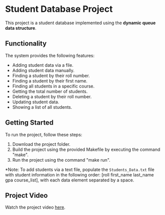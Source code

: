 # Student Database Project

This project is a student database implemented using the **dynamic queue data structure**.

## Functionality

The system provides the following features:

- Adding student data via a file.
- Adding student data manually.
- Finding a student by their roll number.
- Finding a student by their first name.
- Finding all students in a specific course.
- Getting the total number of students.
- Deleting a student by their roll number.
- Updating student data.
- Showing a list of all students.

## Getting Started

To run the project, follow these steps:

1. Download the project folder.
2. Build the project using the provided Makefile by executing the command "make".
3. Run the project using the command "make run".

*Note: To add students via a text file, populate the `Students_Data.txt` file with student information in the following order: [roll first_name last_name gpa course_list], with each data element separated by a space.

## Project Video

Watch the project video [here](https://drive.google.com/file/d/1fWASJMeEDk_4eNwgoPbZgvTamlTOHRTv/view?usp=drive_link).
